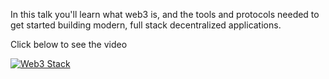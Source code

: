  In this talk you'll learn what web3 is, and the tools and protocols needed to get started building modern, full stack decentralized applications.
 
 Click below to see the video
 
[![Web3 Stack](https://i.ytimg.com/vi/f9XRH7bjV8M/maxresdefault.jpg)](https://www.youtube.com/watch?v=f9XRH7bjV8M)
